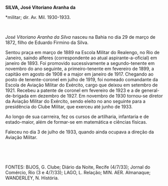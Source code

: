 **SILVA, José Vitoriano Aranha da**

\*militar; dir. Av. Mil. 1930-1933.

 

*José Vitoriano Aranha da Silva* nasceu na Bahia no dia 29 de março de
1872, filho de Eduardo Firmino da Silva.

Sentou praça em março de 1889 na Escola Militar do Realengo, no Rio de
Janeiro, saindo alferes (correspondente ao atual aspirante-a-oficial) em
janeiro de 1893. Foi promovido sucessivamente a segundo-tenente em
novembro do ano seguinte, a primeiro-tenente em fevereiro de 1899, a
capitão em agosto de 1908 e a major em janeiro de 1917. Chegando ao
posto de tenente-coronel em julho de 1919, foi nomeado comandante da
Escola de Aviação Militar do Exército, cargo que deixou em setembro de
1921. Recebeu a patente de coronel em fevereiro de 1923 e a de
general-de-brigada em dezembro de 1927. Em novembro de 1930 tornou-se
diretor da Aviação Militar do Exército, sendo eleito no ano seguinte
para a presidência do Clube Militar, que exerceu até junho de 1933.

Ao longo de sua carrreira, fez os cursos de artilharia, infantaria e de
estado-maior, além de formar-se em matemática e ciências físicas.

Faleceu no dia 3 de julho de 1933, quando ainda ocupava a direção da
Aviação Militar.

 

 

FONTES: BIJOS, G. Clube; Diário da Noite, Recife (4/7/33); Jornal do
Comércio, Rio (3 e 4/7/33); LAGO, L. Relação; MIN. AER. Almanaque;
WANDERLEY, N. História.

 
